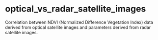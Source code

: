 # optical_vs_radar_satellite_images
Correlation between NDVI (Normalized Difference Vegetation Index) data derived from optical satellite images and parameters derived from radar satellite images. 
